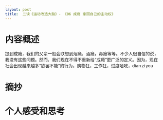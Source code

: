 ```yaml
---
layout: post
title:  二读《运动改造大脑》- 《06 成瘾 拿回自己的主动权》
---
```


# 内容概述

提到成瘾，我们的父辈一般会联想到烟瘾，酒瘾，毒瘾等等。不少人很自信的说，我没有这些问题。然而，我们现在不得不重新给“成瘾”更广泛的定义。因为，现在社会出现越来越多“欲罢不能”的行为，购物狂，工作狂，过度嗜吃，dian zi you

# 摘抄


# 个人感受和思考

<!--stackedit_data:
eyJoaXN0b3J5IjpbMjU2Nzk4OTQyLDIwMDExMTUwMzUsNjk4OT
AyNjA2XX0=
-->